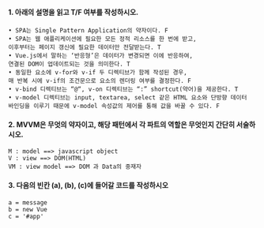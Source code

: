 #### 1. 아래의 설명을 읽고 T/F 여부를 작성하시오.

````
• SPA는 Single Pattern Application의 약자이다. F
• SPA는 웹 애플리케이션에 필요한 모든 정적 리소스를 한 번에 받고, 
이후부터는 페이지 갱신에 필요한 데이터만 전달받는다. T
• Vue.js에서 말하는 ‘반응형’은 데이터가 변경되면 이에 반응하여,
연결된 DOM이 업데이트되는 것을 의미한다. T
• 동일한 요소에 v-for와 v-if 두 디렉티브가 함께 작성된 경우, 
매 반복 시에 v-if의 조건문으로 요소의 렌더링 여부를 결정한다. F
• v-bind 디렉티브는 “@“, v-on 디렉티브는 “:” shortcut(약어)을 제공한다. T
• v-model 디렉티브는 input, textarea, select 같은 HTML 요소와 단방향 데이터
바인딩을 이루기 때문에 v-model 속성값의 제어를 통해 값을 바꿀 수 있다. F

````

#### 2. MVVM은 무엇의 약자이고, 해당 패턴에서 각 파트의 역할은 무엇인지 간단히 서술하시오.

```
M : model ==> javascript object
V : view ==> DOM(HTML)
VM : view model ==> DOM 과 Data의 중재자
```

#### 3. 다음의 빈칸 (a), (b), (c)에 들어갈 코드를 작성하시오

```
a = message
b = new Vue
c = '#app'
```

